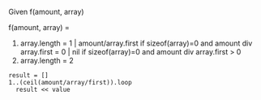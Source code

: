 Given f(amount, array)

f(amount, array) =
  1. array.length = 1
    | amount/array.first if sizeof(array)=0 and amount div array.first = 0
    | nil if sizeof(array)=0 and amount div array.first > 0
  2. array.length = 2

    result = []
    1..(ceil(amount/array/first)).loop
      result << value
      

